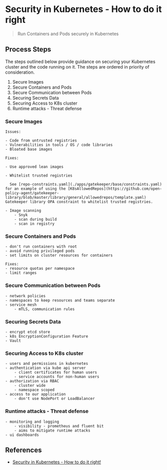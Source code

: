 # Security in Kubernetes - How to do it right

> Run Containers and Pods securely in Kubernetes

## Process Steps

The steps outlined below provide guidance on securing your Kubernetes cluster and the code running on it. The steps are ordered in priority of consideration.

1. Secure Images
1. Secure Containers and Pods
1. Secure Communication between Pods
1. Securing Secrets Data
1. Securing Access to K8s cluster
1. Runtime attacks - Threat defense

### Secure Images

    Issues:

    - Code from untrusted registries
    - Vulnerabilities in tools / OS / code libraries
    - Bloated base images

    Fixes:

    - Use approved lean images

    - Whitelist trusted registries

      See [repo-constraints.yaml](./apps/gatekeeper/base/constraints.yaml) for an example of using the [K8sAllowedRepos](https://github.com/open-policy-agent/gatekeeper-library/blob/master/library/general/allowedrepos/template.yaml) Gatekeeper library OPA constraint to whitelist trusted registries.

    - Image scanning
        - Snyk
        - scan during build
        - scan in registry

### Secure Containers and Pods

    - don't run containers with root
    - avoid running privileged pods
    - set limits on cluster resources for containers

    Fixes:
    - resource quotas per namespace
    - limit ranges

### Secure Communication between Pods

    - network policies
    - namespaces to keep resources and teams separate
    - service mesh
        - mTLS, communication rules

### Securing Secrets Data

    - encrypt etcd store
    - k8s EncryptionConfiguration Feature
    - Vault

### Securing Access to K8s cluster

    - users and permissions in kubernetes
    - authentication via kube api server
        - client certificates for human users
        - service accounts for non-human users
    - authorization via RBAC
        - cluster wide
        - namespace scoped
    - access to our application
        - don't use NodePort or LoadBalancer

### Runtime attacks - Threat defense

    - monitoring and logging
        - visibility - prometheus and fluent bit
        - aims to mitigate runtime attacks
    - ui dashboards

## References

- [Security in Kubernetes - How to do it right!](https://www.youtube.com/watch?v=9OGIaaOYTEA)

